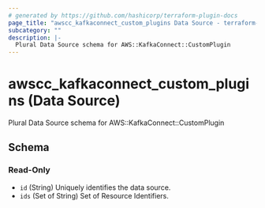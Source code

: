 ```yaml
---
# generated by https://github.com/hashicorp/terraform-plugin-docs
page_title: "awscc_kafkaconnect_custom_plugins Data Source - terraform-provider-awscc"
subcategory: ""
description: |-
  Plural Data Source schema for AWS::KafkaConnect::CustomPlugin
---
```


# awscc_kafkaconnect_custom_plugins (Data Source)

Plural Data Source schema for AWS::KafkaConnect::CustomPlugin



<!-- schema generated by tfplugindocs -->
## Schema

### Read-Only

- `id` (String) Uniquely identifies the data source.
- `ids` (Set of String) Set of Resource Identifiers.
